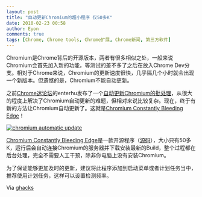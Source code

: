 ```yaml
---
layout: post
title: "自动更新Chromium的超小程序 仅50多K"
date: 2010-02-23 00:58
author: Eyon
comments: true
tags: [Chrome, Chrome tools, Chrome扩展, Chrome新闻, 第三方软件]
---
```

Chromium是Chrome背后的开源版本，两者有很多相似之处，一般来说Chromium会首先加入新的功能，等测试的差不多了之后在放入Chrome Dev分支。相对于Chrome来说，Chromium的更新速度很快，几乎隔几个小时就会出现一个新版本。但遗憾的是，Chromium不能自动更新。

之前[Chrome迷论坛](http://bbs.chromi.org)的enterhu发布了一个[自动更新Chromium的批处理](http://bbs.chromi.org/viewthread.php?tid=7214)，从很大的程度上解决了Chromium自动更新的难题，但相对来说比较复杂。现在，终于有新的方法让Chromium自动更新了。这就是[Chromium Constantly Bleeding Edge](http://factormystic.net/projects/apps/chromium-constantly-bleeding-edge)！

<a href="http://img.chromi.org/2010/02/chromium-update.png">![](http://img.chromi.org/2010/02/chromium-update.png "chromium automatic update")</a>

[Chromium Constantly Bleeding Edge](http://factormystic.net/projects/apps/chromium-constantly-bleeding-edge)是一款开源程序（[源码](http://bitbucket.org/factormystic/chromium-constantly-bleeding-edge/downloads/)），大小只有50多K，运行后会自动连接Chromium的服务器并下载安装最新的Build，整个过程都在后台处理，完全不需要人工干预，除非你电脑上没有安装Chromium。

为了保证能够更加及时的更新，建议将此程序添加到启动菜单或者计划任务当中，推荐使用计划任务，这样可以设置检测频率。

Via [ghacks](http://www.ghacks.net/2010/02/22/keep-chromium-up-to-date/)
